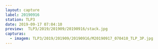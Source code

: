 ```yaml
---
layout: capture
label: 20190916
station: TLP3
date: 2019-09-17 07:04:10
preview:  TLP3/2019/201909/20190916/stack.jpg
capturas:
  - imagem: TLP3/2019/201909/20190916/M20190917_070410_TLP_3P.jpg
---
```

